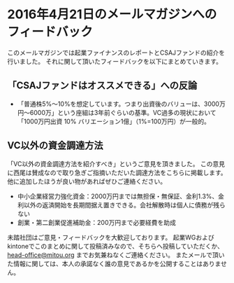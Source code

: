 # 2016年4月21日のメールマガジンへのフィードバック

このメールマガジンでは起業ファイナンスのレポートとCSAJファンドの紹介を行いました。
それに関して頂いたフィードバックを以下にまとめていきます。

## 「CSAJファンドはオススメできる」への反論

- 「普通株5%〜10%を想定しています。つまり出資後のバリューは、3000万円〜6000万」という座組は3年前ぐらいの基準。VC過多の現状において「1000万円出資 10% バリエーション1億」（1%=100万円）が一般的。

## VC以外の資金調達方法

「VC以外の資金調達方法を紹介すべき」というご意見を頂きました。
この意見に西尾は賛成なので取り急ぎご指摘いただいた調達方法をこちらに掲載します。
他に追加したほうが良い物があればぜひご連絡ください。

- 中小企業経営力強化資金：2000万円までは無担保・無保証、金利1.3%、金利以外の返済開始を長期間据え置きできる。会社解散時は個人に債務が残らない
- 創業・第二創業促進補助金：200万円まで必要経費を助成


未踏社団はご意見・フィードバックを大歓迎しております。
起業WGおよびkintoneでこのまとめに関して投稿済みなので、そちらへ投稿していただくか、 head-office@mitou.org までお気兼ねなくご連絡ください。
またメールで頂いた情報に関しては、本人の承諾なく誰の意見であるかを公開することはありません。
